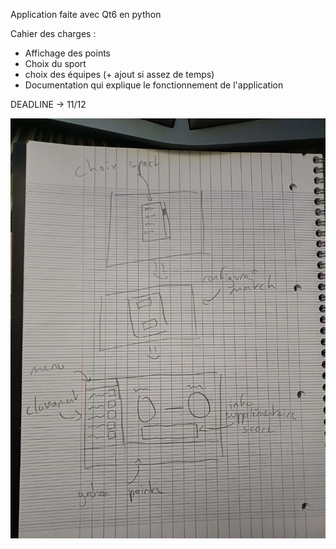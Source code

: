 Application faite avec Qt6 en python

Cahier des charges :

- Affichage des points
- Choix du sport
- choix des équipes (+ ajout si assez de temps)
- Documentation qui explique le fonctionnement de l'application


DEADLINE -> 11/12

<img alt="schema des pages de l'application" src="https://github.com/jtrognon/AIPE101_JOPythonProject/blob/master/schema.jpg">
